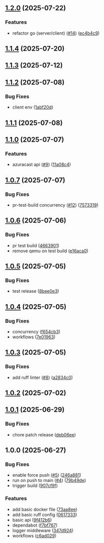 ## [1.2.0](https://github.com/yggdrion/firecast/compare/v1.1.4...v1.2.0) (2025-07-22)

### Features

* refactor go (server/client) ([#14](https://github.com/yggdrion/firecast/issues/14)) ([ec4b4c9](https://github.com/yggdrion/firecast/commit/ec4b4c9c02754f326282e9662961660811c17def))

## [1.1.4](https://github.com/yggdrion/firecast/compare/v1.1.3...v1.1.4) (2025-07-20)

## [1.1.3](https://github.com/yggdrion/firecast/compare/v1.1.2...v1.1.3) (2025-07-12)

## [1.1.2](https://github.com/yggdrion/firecast/compare/v1.1.1...v1.1.2) (2025-07-08)

### Bug Fixes

* client env ([1abf20d](https://github.com/yggdrion/firecast/commit/1abf20d930bfcf7ed0cc2c20c5b84bd1da6a2ae2))

## [1.1.1](https://github.com/yggdrion/firecast/compare/v1.1.0...v1.1.1) (2025-07-08)

## [1.1.0](https://github.com/yggdrion/firecast/compare/v1.0.7...v1.1.0) (2025-07-07)

### Features

* azuracast api ([#9](https://github.com/yggdrion/firecast/issues/9)) ([11a08c4](https://github.com/yggdrion/firecast/commit/11a08c4f20a0e210e0ef5eec4b08e4b2682ed422))

## [1.0.7](https://github.com/yggdrion/firecast/compare/v1.0.6...v1.0.7) (2025-07-07)

### Bug Fixes

* pr-test-build concurrency ([#12](https://github.com/yggdrion/firecast/issues/12)) ([7573319](https://github.com/yggdrion/firecast/commit/7573319779cca0fdcc1d9d505fbbad50e2364657))

## [1.0.6](https://github.com/yggdrion/firecast/compare/v1.0.5...v1.0.6) (2025-07-06)

### Bug Fixes

* pr test build ([4663901](https://github.com/yggdrion/firecast/commit/466390156ce800efefca15dd8cce65fb2ab09f41))
* remove qemu on test build ([e16aca0](https://github.com/yggdrion/firecast/commit/e16aca0b3bbe73d53333b95e7226c9220c67f04c))

## [1.0.5](https://github.com/yggdrion/firecast/compare/v1.0.4...v1.0.5) (2025-07-05)

### Bug Fixes

* test release ([8bee0e3](https://github.com/yggdrion/firecast/commit/8bee0e3e0175f8dfbede94ca92fc3430e4ced117))

## [1.0.4](https://github.com/yggdrion/firecast/compare/v1.0.3...v1.0.4) (2025-07-05)

### Bug Fixes

* concurrency ([f654cb3](https://github.com/yggdrion/firecast/commit/f654cb373ff5db2bbc0f49609e76b98d72fec4a7))
* workflows ([7e01963](https://github.com/yggdrion/firecast/commit/7e01963dd29f3aa274ece7a6ac134bfe2adcc6bc))

## [1.0.3](https://github.com/yggdrion/firecast/compare/v1.0.2...v1.0.3) (2025-07-05)

### Bug Fixes

* add ruff linter ([#8](https://github.com/yggdrion/firecast/issues/8)) ([a2834c0](https://github.com/yggdrion/firecast/commit/a2834c08df5499eb0b39ce7961bd5563d2a94072))

## [1.0.2](https://github.com/yggdrion/firecast/compare/v1.0.1...v1.0.2) (2025-07-02)

## [1.0.1](https://github.com/yggdrion/firecast/compare/v1.0.0...v1.0.1) (2025-06-29)

### Bug Fixes

* chore patch release ([deb06ee](https://github.com/yggdrion/firecast/commit/deb06ee2e595b07fed23d06936aaf7024c910817))

## 1.0.0 (2025-06-27)

### Bug Fixes

* enable force push ([#5](https://github.com/yggdrion/firecast/issues/5)) ([246a881](https://github.com/yggdrion/firecast/commit/246a881f84346dcb589f7b8cb50eb202fc505109))
* run on push to main ([#4](https://github.com/yggdrion/firecast/issues/4)) ([79b49de](https://github.com/yggdrion/firecast/commit/79b49de19bb2d24869be7464e41a9966372a9e9c))
* trigger build ([907cf9f](https://github.com/yggdrion/firecast/commit/907cf9f00373fb0e20a649d3268f6da552b641c2))

### Features

* add basic docker file ([73aa8ee](https://github.com/yggdrion/firecast/commit/73aa8ee1bbb4c85e7573f0b2f8b82e152ce3a8fb))
* add basic ruff config ([0617333](https://github.com/yggdrion/firecast/commit/06173331a5fa39dd3e3e3b979ddd1a0926d91082))
* basic api ([9f412b6](https://github.com/yggdrion/firecast/commit/9f412b65ad44285e4d1b502ff03e1f1b29457c2b))
* dependabot ([f7bf767](https://github.com/yggdrion/firecast/commit/f7bf7674e01566371e0fd6419ea49de5aa642ec2))
* logger middleware ([347d924](https://github.com/yggdrion/firecast/commit/347d924ccfb1916e26aaee210a8ac952017fc754))
* workflows ([c6ad029](https://github.com/yggdrion/firecast/commit/c6ad029f2c2fda320000c0263d709cf4083c8d7a))
